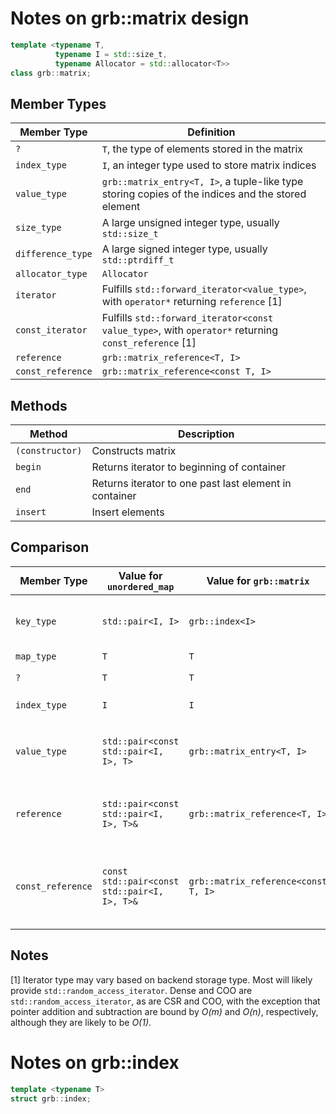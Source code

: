 # Notes on grb::matrix design

```cpp
template <typename T,
          typename I = std::size_t,
          typename Allocator = std::allocator<T>>
class grb::matrix;
```

## Member Types
Member Type | Definition
----- | -----
`?` | `T`, the type of elements stored in the matrix
`index_type`   | `I`, an integer type used to store matrix indices
`value_type`   | `grb::matrix_entry<T, I>`, a tuple-like type storing copies of the indices and the stored element
`size_type`    | A large unsigned integer type, usually `std::size_t`
`difference_type` | A large signed integer type, usually `std::ptrdiff_t`
`allocator_type` | `Allocator`
`iterator` | Fulfills `std::forward_iterator<value_type>`, with `operator*` returning `reference` [1]
`const_iterator` | Fulfills `std::forward_iterator<const value_type>`, with `operator*` returning `const_reference` [1]
`reference` | `grb::matrix_reference<T, I>`
`const_reference` | `grb::matrix_reference<const T, I>`

## Methods
Method | Description
----- | -----
`(constructor)` | Constructs matrix
`begin` | Returns iterator to beginning of container
`end` | Returns iterator to one past last element in container
`insert` | Insert elements

## Comparison
Member Type | Value for `unordered_map` | Value for `grb::matrix` | Notes
---- | ---- | ---- | ----
`key_type` | `std::pair<I, I>` | `grb::index<I>` | `grb::index<I>` behaves like `std::pair<I, I>`, but also supports `operator[]`, which is v. convenient
`map_type` | `T` | `T` | Type of stored elements
`?` | `T` | `T` | What we call `map_type` in `grb::matrix`
`index_type` | `I` | `I` | Integral type used to store indices
`value_type` | `std::pair<const std::pair<I, I>, T>` | `grb::matrix_entry<T, I>` | `grb::matrix_entry<T, I>` behaves like `std::pair<const std::pair<I, I>, T>`, but adds some convenience functions
`reference` | `std::pair<const std::pair<I, I>, T>&` | `grb::matrix_reference<T, I>` | `grb::matrix_reference<T, I>` behaves like `std::pair<const std::pair<I, I>, T>&` (allows obtaining a reference to value, copies of indices)
`const_reference` | `const std::pair<const std::pair<I, I>, T>&` | `grb::matrix_reference<const T, I>` | `grb::matrix_reference<const T, I>` behaves like `const std::pair<const std::pair<I, I>, T>&` (allows obtaining a constant reference to value, copies of indices)

## Notes
[1] Iterator type may vary based on backend storage type. Most will likely provide `std::random_access_iterator`.  Dense and COO are `std::random_access_iterator`, as are CSR and COO, with the exception that pointer addition and subtraction are bound by *O(m)* and *O(n)*, respectively, although they are likely to be *O(1)*.

# Notes on grb::index
```cpp
template <typename T>
struct grb::index;
```

